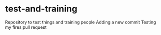 # test-and-training

Repository to test things and training people
Adding a new commit
Testing my fires pull request




